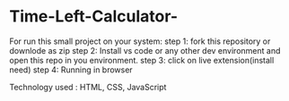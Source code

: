 # Time-Left-Calculator-

For run this small project on your system:
step 1: fork this repository or downlode as zip 
step 2: Install vs code or any other dev environment and open this repo in you environment.
step 3: click on live extension(install need)
step 4: Running in browser


Technology used : HTML, CSS, JavaScript
